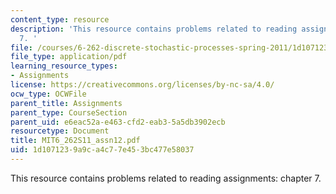 ```yaml
---
content_type: resource
description: 'This resource contains problems related to reading assignments: chapter
  7. '
file: /courses/6-262-discrete-stochastic-processes-spring-2011/1d1071239a9ca4c77e453bc477e58037_MIT6_262S11_assn12.pdf
file_type: application/pdf
learning_resource_types:
- Assignments
license: https://creativecommons.org/licenses/by-nc-sa/4.0/
ocw_type: OCWFile
parent_title: Assignments
parent_type: CourseSection
parent_uid: e6eac52a-e463-cfd2-eab3-5a5db3902ecb
resourcetype: Document
title: MIT6_262S11_assn12.pdf
uid: 1d107123-9a9c-a4c7-7e45-3bc477e58037
---
```

This resource contains problems related to reading assignments: chapter 7. 